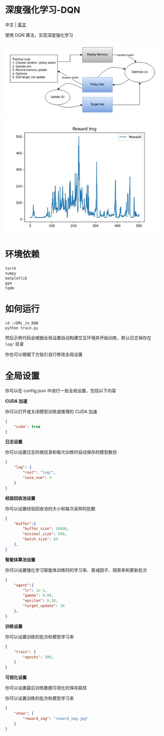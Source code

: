 # 深度强化学习-DQN

中文 | [英文](README.md)

使用 DQN 算法，实现深度强化学习

![img](asset/DQN.png)
![img](asset/reward.png)

# 环境依赖

```
torch
numpy
matplotlib
gym
tqdm
```

# 如何运行

```
cd ~/DRL_in_DQN
python train.py
```

然后示例代码会根据全局设置自动构建交互环境并开始训练，默认日志保存在 <code>log/</code> 目录

你也可以根据下方指引自行修改全局设置

# 全局设置

你可以在 config.json 中进行一些全局设置，包括以下内容

**CUDA 加速**

你可以打开或关闭模型训练或推理的 CUDA 加速

```config.json
{
    "cuda": true
}
```

**日志设置**

你可以设置日志的根目录和每次训练时自动保存的模型数目

```config.json
{
    "log": {
        "root": "log/",
        "save_num": 4
    }
}
```

**经验回收池设置**

你可以设置经验回收池的大小和每次采样的批数

```config.json
{
    "buffer":{
        "buffer_size": 10000,
        "minimal_size": 500,
        "batch_size": 64
    },
}
```

**智能体算法设置**

你可以设置强化学习智能体训练时的学习率、衰减因子、探索率和更新批次

```config.json
{
    "agent":{
        "lr": 1e-3,
        "gamma": 0.98,
        "epsilon": 0.10,
        "target_update": 10
    },
}
```

**训练设置**

你可以设置训练的批次和模型学习率

```config.json
{
    "train": {
        "epochs": 500,
    }
}
```

**可视化设置**

你可以设置最后训练数据可视化的保存路径

你可以设置训练的批次和模型学习率

```config.json
{
    "show": {
        "reward_img": "reward_img.jpg"
    }
}
```